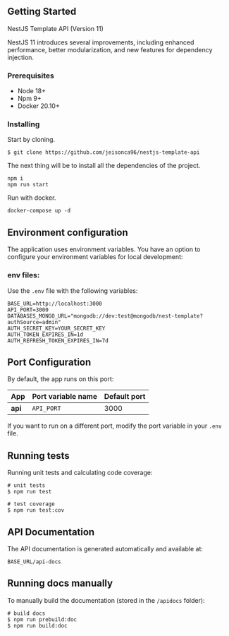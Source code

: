 ## Getting Started

NestJS Template API (Version 11)

NestJS 11 introduces several improvements, including enhanced performance, better modularization, and new features for dependency injection.

### Prerequisites

- Node 18+
- Npm 9+
- Docker 20.10+

### Installing

Start by cloning.

```
$ git clone https://github.com/jeisonca96/nestjs-template-api
```

The next thing will be to install all the dependencies of the project.

```
npm i
npm run start
```

Run with docker.

```
docker-compose up -d
```

## Environment configuration

The application uses environment variables. You have an option to configure your environment variables for local development:

### env files:

Use the `.env` file with the following variables:

```
BASE_URL=http://localhost:3000
API_PORT=3000
DATABASES_MONGO_URL="mongodb://dev:test@mongodb/nest-template?authSource=admin"
AUTH_SECRET_KEY=YOUR_SECRET_KEY
AUTH_TOKEN_EXPIRES_IN=1d
AUTH_REFRESH_TOKEN_EXPIRES_IN=7d
```

## Port Configuration

By default, the app runs on this port:

| App     | Port variable name | Default port |
| ------- | ------------------ | ------------ |
| **api** | `API_PORT`         | 3000         |

If you want to run on a different port, modify the port variable in your `.env` file.

## Running tests

Running unit tests and calculating code coverage:

```
# unit tests
$ npm run test

# test coverage
$ npm run test:cov
```

## API Documentation

The API documentation is generated automatically and available at:

```
BASE_URL/api-docs
```

## Running docs manually

To manually build the documentation (stored in the `/apidocs` folder):

```
# build docs
$ npm run prebuild:doc
$ npm run build:doc
```
